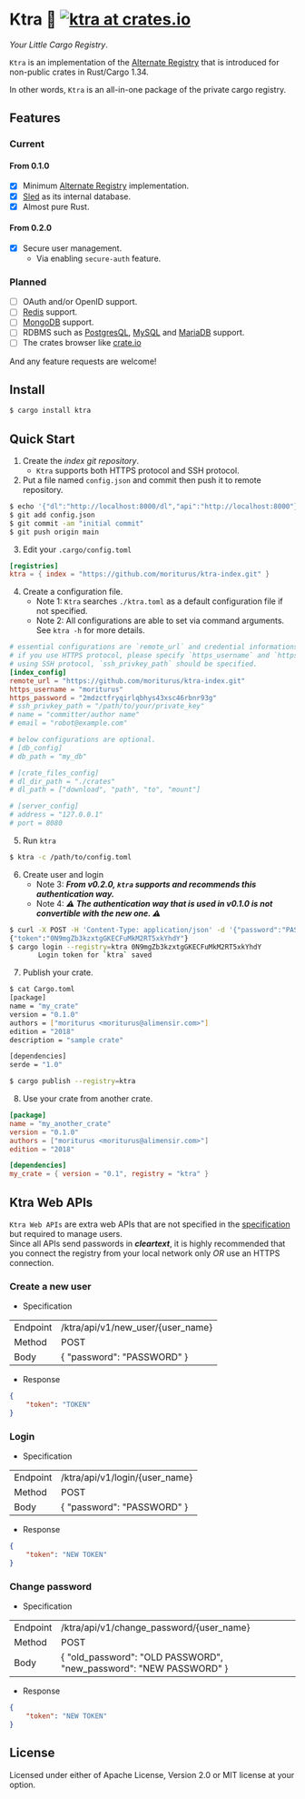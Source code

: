 # Ktra 🚚 [![ktra at crates.io](https://img.shields.io/crates/v/ktra.svg)](https://crates.io/crates/ktra)

*Your Little Cargo Registry*.  

`Ktra` is an implementation of the [Alternate Registry](https://doc.rust-lang.org/cargo/reference/registries.html) that is introduced for non-public crates in Rust/Cargo 1.34.

In other words, `Ktra` is an all-in-one package of the private cargo registry.

## Features

### Current

#### From 0.1.0

- [x] Minimum [Alternate Registry](https://doc.rust-lang.org/cargo/reference/registries.html) implementation.
- [x] [Sled](https://github.com/spacejam/sled) as its internal database.
- [x] Almost pure Rust.

#### From 0.2.0
- [x] Secure user management.
    - Via enabling `secure-auth` feature.

### Planned
- [ ] OAuth and/or OpenID support.
- [ ] [Redis](https://redis.io/) support.
- [ ] [MongoDB](https://www.mongodb.com/) support.
- [ ] RDBMS such as [PostgresQL](https://www.postgresql.org/), [MySQL](https://www.mysql.com/) and [MariaDB](https://mariadb.org/) support.
- [ ] The crates browser like [crate.io](https://crates.io/)

And any feature requests are welcome!

## Install

```bash
$ cargo install ktra
```

## Quick Start

1. Create the *index git repository*.
    - `Ktra` supports both HTTPS protocol and SSH protocol.
2. Put a file named `config.json` and commit then push it to remote repository.

```bash
$ echo '{"dl":"http://localhost:8000/dl","api":"http://localhost:8000"}' > config.json
$ git add config.json
$ git commit -am "initial commit"
$ git push origin main
```

3. Edit your `.cargo/config.toml`

```toml
[registries]
ktra = { index = "https://github.com/moriturus/ktra-index.git" }
```

4. Create a configuration file.
    - Note 1: `Ktra` searches `./ktra.toml` as a default configuration file if not specified.
    - Note 2: All configurations are able to set via command arguments. See `ktra -h` for more details.

```toml
# essential configurations are `remote_url` and credential informations.
# if you use HTTPS protocol, please specify `https_username` and `https_password` fields.
# using SSH protocol, `ssh_privkey_path` should be specified.
[index_config]
remote_url = "https://github.com/moriturus/ktra-index.git"
https_username = "moriturus"
https_password = "2mdzctfryqirlqbhys43xsc46rbnr93g" 
# ssh_privkey_path = "/path/to/your/private_key"
# name = "committer/author name"
# email = "robot@example.com"

# below configurations are optional.
# [db_config]
# db_path = "my_db"

# [crate_files_config]
# dl_dir_path = "./crates"
# dl_path = ["download", "path", "to", "mount"]

# [server_config]
# address = "127.0.0.1"
# port = 8080
```

5. Run `ktra`

```bash
$ ktra -c /path/to/config.toml
```

6. Create user and login
    - Note 3: ***From v0.2.0, `ktra` supports and recommends this authentication way.***
    - Note 4: ***⚠️ The authentication way that is used in v0.1.0 is not convertible with the new one. ⚠️***

```bash
$ curl -X POST -H 'Content-Type: application/json' -d '{"password":"PASSWORD"}' http://localhost:8000/ktra/api/v1/new_user/alice
{"token":"0N9mgZb3kzxtgGKECFuMkM2RT5xkYhdY"}
$ cargo login --registry=ktra 0N9mgZb3kzxtgGKECFuMkM2RT5xkYhdY
       Login token for `ktra` saved
```

7. Publish your crate.

```bash
$ cat Cargo.toml
[package]
name = "my_crate"
version = "0.1.0"
authors = ["moriturus <moriturus@alimensir.com>"]
edition = "2018"
description = "sample crate"

[dependencies]
serde = "1.0"

$ cargo publish --registry=ktra
```

8. Use your crate from another crate.

```toml
[package]
name = "my_another_crate"
version = "0.1.0"
authors = ["moriturus <moriturus@alimensir.com>"]
edition = "2018"

[dependencies]
my_crate = { version = "0.1", registry = "ktra" }
```

## Ktra Web APIs

`Ktra Web APIs` are extra web APIs that are not specified in the [specification](https://doc.rust-lang.org/cargo/reference/registries.html) but required to manage users.  
Since all APIs send passwords in ***cleartext***, it is highly recommended that you connect the registry from your local network only *OR* use an HTTPS connection.

### Create a new user

- Specification

<table>
    <tr>
        <td>Endpoint</td>
        <td>/ktra/api/v1/new_user/{user_name}</td>
    </tr>
    <tr>
        <td>Method</td>
        <td>POST</td>
    </tr>
    <tr>
        <td>Body</td>
        <td>{ "password": "PASSWORD" }</td>
    </tr>
</table>

- Response

```json
{
    "token": "TOKEN"
}
```

### Login

- Specification

<table>
    <tr>
        <td>Endpoint</td>
        <td>/ktra/api/v1/login/{user_name}</td>
    </tr>
    <tr>
        <td>Method</td>
        <td>POST</td>
    </tr>
    <tr>
        <td>Body</td>
        <td>{ "password": "PASSWORD" }</td>
    </tr>
</table>

- Response

```json
{
    "token": "NEW TOKEN"
}
```

### Change password

- Specification

<table>
    <tr>
        <td>Endpoint</td>
        <td>/ktra/api/v1/change_password/{user_name}</td>
    </tr>
    <tr>
        <td>Method</td>
        <td>POST</td>
    </tr>
    <tr>
        <td>Body</td>
        <td>{ "old_password": "OLD PASSWORD", "new_password": "NEW PASSWORD" }</td>
    </tr>
</table>

- Response

```json
{
    "token": "NEW TOKEN"
}
```

## License

Licensed under either of Apache License, Version 2.0 or MIT license at your option.